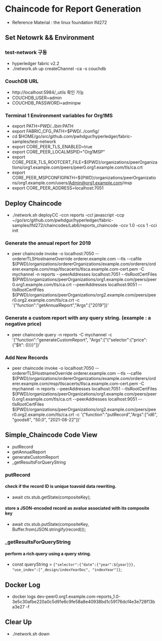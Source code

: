 # Chaincode for Report Generation
- Reference Material : the linux foundation lfd272

## Set Netowrk && Environment

### test-network 구동
- hyperledger fabric v2.2
- ./network.sh up createChannel -ca -s couchdb

### CouchDB URL
- http://localhost:5984/_utils 확인 가능
- COUCHDB_USER=admin
- COUCHDB_PASSWORD=adminpw

### Terminal 1 Environment variables for Org1MS 
- export PATH=${PWD}/../bin:$PATH
- export FABRIC_CFG_PATH=$PWD/../config/
- cd $HOME/go/src/github.com/pwhdgur/hyperledger/fabric-samples/test-network
- export CORE_PEER_TLS_ENABLED=true
- export CORE_PEER_LOCALMSPID="Org1MSP"
- export CORE_PEER_TLS_ROOTCERT_FILE=${PWD}/organizations/peerOrganizations/org1.example.com/peers/peer0.org1.example.com/tls/ca.crt
- export CORE_PEER_MSPCONFIGPATH=${PWD}/organizations/peerOrganizations/org1.example.com/users/Admin@org1.example.com/msp
- export CORE_PEER_ADDRESS=localhost:7051

## Deploy Chaincode
- ./network.sh deployCC -ccn reports -ccl javascript -ccp ~/go/src/github.com/pwhdgur/hyperledger/fabric-samples/lfd272/chaincodes/Lab6/reports_chaincode -ccv 1.0 -ccs 1 -cci init

### Generate the annual report for 2019 
- peer chaincode invoke -o localhost:7050 --ordererTLSHostnameOverride orderer.example.com --tls --cafile ${PWD}/organizations/ordererOrganizations/example.com/orderers/orderer.example.com/msp/tlscacerts/tlsca.example.com-cert.pem -C mychannel -n reports --peerAddresses localhost:7051 --tlsRootCertFiles ${PWD}/organizations/peerOrganizations/org1.example.com/peers/peer0.org1.example.com/tls/ca.crt --peerAddresses localhost:9051 --tlsRootCertFiles ${PWD}/organizations/peerOrganizations/org2.example.com/peers/peer0.org2.example.com/tls/ca.crt -c '{"function":"getAnnualReport","Args":["2019"]}'

### Generate a custom report with any query string. (example : a negative price)
- peer chaincode query -n reports -C mychannel -c '{"function":"generateCustomReport", "Args":["{\"selector\":{\"price\": {\"$lt\": 0}}}"]}'

### Add New Records
- peer chaincode invoke -o localhost:7050 --ordererTLSHostnameOverride orderer.example.com --tls --cafile ${PWD}/organizations/ordererOrganizations/example.com/orderers/orderer.example.com/msp/tlscacerts/tlsca.example.com-cert.pem -C mychannel -n reports --peerAddresses localhost:7051 --tlsRootCertFiles ${PWD}/organizations/peerOrganizations/org1.example.com/peers/peer0.org1.example.com/tls/ca.crt --peerAddresses localhost:9051 --tlsRootCertFiles ${PWD}/organizations/peerOrganizations/org2.example.com/peers/peer0.org2.example.com/tls/ca.crt -c '{"function":"putRecord","Args":["id6", "goods6", "50.0", "2021-08-22"]}'

## Simple_Chaincode Code View
- putRecord
- getAnnualReport
- generateCustomReport
- _getResultsForQueryString

### putRecord
#### check if the record ID is unique toavoid data rewriting.
- await ctx.stub.getState(compositeKey);

#### store a JSON-encoded record as avalue associated with its composite key
- await ctx.stub.putState(compositeKey, Buffer.from(JSON.stringify(record)));

### _getResultsForQueryString
#### perform a rich query using a query string. 
- const queryString = `{"selector":{"date":{"year":${year}}}, "use_index":["_design/indexYearDoc", "indexYear"]}`;

## Docker Log
- docker logs dev-peer0.org1.example.com-reports_1.0-3e5c30afbe220a0c5d91e6c9fe58a8e40938bd1c59176dcf4e3e728f13ba3e27 -f

## Clear Up
- ./network.sh down